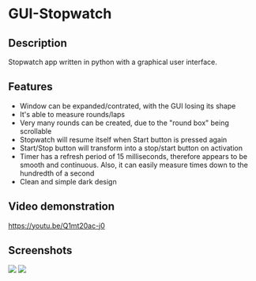 # GUI-Stopwatch

## Description
Stopwatch app written in python with a graphical user interface. 

## Features
- Window can be expanded/contrated, with the GUI losing its shape
- It's able to measure rounds/laps
- Very many rounds can be created, due to the "round box" being scrollable
- Stopwatch will resume itself when Start button is pressed again
- Start/Stop button will transform into a stop/start button on activation
- Timer has a refresh period of 15 milliseconds, therefore appears to be smooth and continuous. Also, it can easily measure times down to the hundredth of a second
- Clean and simple dark design

## Video demonstration
https://youtu.be/Q1mt20ac-j0

## Screenshots
<img src='https://imgur.com/J9kjREr.png'></img>
<img src='https://imgur.com/ecPUh3n.png'></img>
